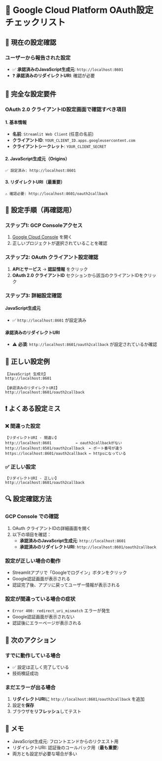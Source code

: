 # 🔧 Google Cloud Platform OAuth設定チェックリスト

## 📍 現在の設定確認

### ユーザーから報告された設定
- ✅ **承認済みのJavaScript生成元**: `http://localhost:8601`
- ❓ **承認済みのリダイレクトURI**: 確認が必要

## 🎯 完全な設定要件

### OAuth 2.0 クライアントID設定画面で確認すべき項目

#### 1. 基本情報
- **名前**: `Streamlit Web Client` (任意の名前)
- **クライアントID**: `YOUR_CLIENT_ID.apps.googleusercontent.com`
- **クライアントシークレット**: `YOUR_CLIENT_SECRET`

#### 2. JavaScript生成元（Origins）
```
✅ 設定済み: http://localhost:8601
```

#### 3. リダイレクトURI（最重要）
```
⚠️ 確認必要: http://localhost:8601/oauth2callback
```

## 🔧 設定手順（再確認用）

### ステップ1: GCP Consoleアクセス
1. [Google Cloud Console](https://console.cloud.google.com/) を開く
2. 正しいプロジェクトが選択されていることを確認

### ステップ2: OAuth クライアント設定確認
1. **APIとサービス** → **認証情報** をクリック
2. **OAuth 2.0 クライアントID** セクションから該当のクライアントIDをクリック

### ステップ3: 詳細設定確認
#### JavaScript生成元
- ✅ `http://localhost:8601` が設定済み

#### 承認済みのリダイレクトURI
- ⚠️ **必須**: `http://localhost:8601/oauth2callback` が設定されているか確認

## 🎯 正しい設定例

```
【JavaScript 生成元】
http://localhost:8601

【承認済みのリダイレクトURI】  
http://localhost:8601/oauth2callback
```

## ❗ よくある設定ミス

### ❌ 間違った設定
```
【リダイレクトURI - 間違い】
http://localhost:8601           ← oauth2callbackがない
http://localhost:8501/oauth2callback  ← ポート番号が違う
https://localhost:8601/oauth2callback ← httpsになっている
```

### ✅ 正しい設定
```
【リダイレクトURI - 正しい】
http://localhost:8601/oauth2callback
```

## 🔍 設定確認方法

### GCP Console での確認
1. OAuth クライアントIDの詳細画面を開く
2. 以下の項目を確認：
   - **承認済みのJavaScript生成元**: `http://localhost:8601`
   - **承認済みのリダイレクトURI**: `http://localhost:8601/oauth2callback`

### 設定が正しい場合の動作
- Streamlitアプリで「Googleでログイン」ボタンをクリック
- Google認証画面が表示される
- 認証完了後、アプリに戻ってユーザー情報が表示される

### 設定が間違っている場合の症状
- `Error 400: redirect_uri_mismatch` エラーが発生
- Google認証画面が表示されない
- 認証後にエラーページが表示される

## 🚀 次のアクション

### すでに動作している場合
- ✅ 設定は正しく完了している
- 技術検証成功

### まだエラーが出る場合
1. **リダイレクトURI**に `http://localhost:8601/oauth2callback` を追加
2. 設定を**保存**
3. ブラウザを**リフレッシュ**してテスト

## 📝 メモ

- JavaScript生成元: フロントエンドからのリクエスト用
- リダイレクトURI: 認証後のコールバック用（**最も重要**）
- 両方とも設定が必要な場合が多い 